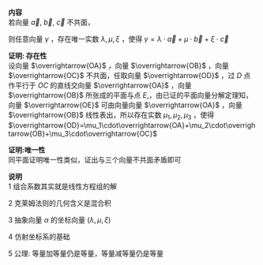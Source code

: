 **内容**  
若向量 $\vec a,\ \vec b,\ \vec c$ 不共面，  
  
则任意向量 $\gamma$ ，存在唯一实数 $\lambda, \mu, \xi$ ，使得 $\gamma=\lambda\cdot\vec a+\mu\cdot\vec b+\xi\cdot\vec c$  
  
**证明: 存在性**  
设向量 $\overrightarrow{OA}$ ，向量 $\overrightarrow{OB}$ ，向量 $\overrightarrow{OC}$ 不共面，任取向量 $\overrightarrow{OD}$ ，过 $D$ 点作平行于 $OC$ 的直线交向量 $\overrightarrow{OA}$ ，向量 $\overrightarrow{OB}$ 所张成的平面与点 $E$,，由已证的平面向量分解定理知，向量 $\overrightarrow{OE}$ 可由向量向量 $\overrightarrow{OA}$ ，向量 $\overrightarrow{OB}$ 线性表出，所以存在实数 $\mu_1,\mu_2,\mu_3$ ，使得 $\overrightarrow{OD}=\mu_1\cdot\overrightarrow{OA}+\mu_2\cdot\overrightarrow{OB}+\mu_3\cdot\overrightarrow{OC}$  
  
**证明:唯一性**  
同平面证明唯一性类似，证出与三个向量不共面矛盾即可  
  
**说明**  
1 组合系数其实就是线性方程组的解  
  
2 克莱姆法则的几何含义是混合积  
  
3 抽象向量 $\alpha$ 的坐标向量 $(\lambda, \mu, \xi)$  
  
4 仿射坐标系的基础  
  
5 公理: 等量加等量仍是等量，等量减等量仍是等量  
